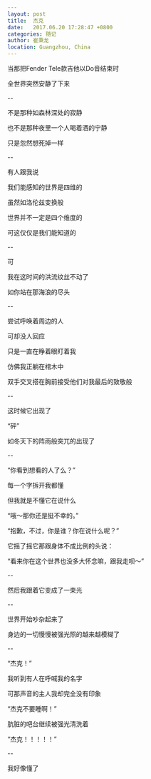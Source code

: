 ```yaml
---
layout: post
title:  杰克
date:   2017.06.20 17:28:47 +0800
categories: 随记
author: 崔秉龙
location: Guangzhou, China
---
```






当那把Fender Tele款吉他以Do音结束时

全世界突然安静了下来

--

不是那种如森林深处的寂静

也不是那种夜里一个人喝着酒的宁静

只是忽然想死掉一样

--

有人跟我说

我们能感知的世界是四维的

虽然如洛伦兹变换般

世界并不一定是四个维度的

可这仅仅是我们能知道的

--

可

我在这时间的洪流纹丝不动了

如你站在那海浪的尽头

--

尝试呼唤着周边的人

可却没人回应

只是一直在睁着眼盯着我

仿佛我正躺在棺木中

双手交叉搭在胸前接受他们对我最后的致敬般

--

这时候它出现了

“砰”

如冬天下的阵雨般突兀的出现了

--

“你看到想看的人了么？”

每一个字拆开我都懂

但我就是不懂它在说什么

“哦～那你还是挺不幸的。”

“抱歉，不过，你是谁？你在说什么呢？”

它摇了摇它那跟身体不成比例的头说：

“看来你在这个世界也没多大怀念嘛，跟我走呗～”

--

然后我跟着它变成了一束光

--

世界开始吵杂起来了

身边的一切慢慢被强光照的越来越模糊了

--

“杰克！”

我听到有人在呼喊我的名字

可那声音的主人我却完全没有印象

“杰克不要睡啊！”

肮脏的吧台继续被强光清洗着

“杰克！！！！！”

--

我好像懂了